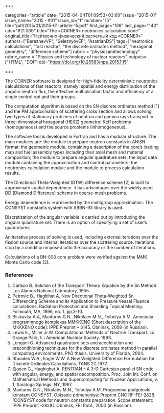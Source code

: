 +++

categories="article"
date="2015-04-04T01:09:53+03:00"
issue="2015-01"
issue_name="2015 - #01"
issue_id="1"
number="15"
file="pdf/2015/01/2015-01-article-15.pdf"
first_page="136"
last_page="143"
udc="621.039"
title="The «CORNER» neutronics calculation code"
original_title="Нейтронно-физический расчетный код «CORNER»"
authors=["BereznevVP", "SeleznyovEF", "AsatrianDS"]
tags=["neutronics calculations", "fast reactor", "the discrete ordinates method", "hexagonal geometry", "difference scheme"]
rubric = "physicsandtechnology"
rubric_name = "Physics and technology of nuclear reactors"
outputs=["HTML", "DOI"]
doi="https://doi.org/10.26583/npe.2015.1.15"

+++

The CORNER software is designed for high-fidelity deterministic neutronics calculations of fast reactors, namely: spatial and energy distribution of the angular neutron flux, the effective multiplication factor and efficiency of a single control rod and their groups.

The computation algorithm is based on the SN discrete ordinates method [1] and the PM approximation of scattering cross section and allows solving two types of stationary problems of neutron and gamma rays transport in three-dimensional hexagonal (HEXZ) geometry: Keff problems (homogeneous) and the source problems (inhomogeneous).

The software tool is developed in Fortran and has a modular structure. The main modules are: the module to prepare neutron constants in ANISN format; the geometric module, containing a description of the core’s loading map and fuel assembly types including their axial mesh and material composition; the module to prepare angular quadrature sets; the input data module containing the approximation and control parameters; the neutronics calculation module and the module to process calculation results.

The Directional Theta-Weighted (DTW) difference scheme [2] is built to approximate spatial dependence. It has advantages over the widely used DD (Diamond Difference) scheme in coarse-mesh problems.

Energy dependence is represented by the multigroup approximation. The CONSYST constants system with ABBN-93 library is used.

Discretization of the angular variable is carried out by introducing the angular quadrature set. There is an option of specifying a set of user’s quadratures.

An iterative process of solving is used, including external iterations over the fission source and internal iterations over the scattering source. Iterations stop by a condition imposed onto the accuracy or the number of iterations.

Сalculations of a BN-800 core problem were verified against the MMK Monte Carlo code [3].

### References

1. Carlson B. Solution of the Transport Theory Equation by the Sn Method. Los Alamos National Laboratory, 1955.
2. Petrovic B., Haghihat A. New Directional Theta-Weighted Sn Differencing Scheme and its Application to Pressure Vessel Fluence calculations. Radiation Protection and Shielding Topical Meeting. Folmouth, MA, 1996, no. 1, pp.3-10.
3. Bliskavka A.A, Manturov G.N., Nikolaev M.N., Tsibulya A.M. Annotacia programmnogo kompleksa MMKKENO [Short description of the MKKKENO code]: IPPE Preprint – 3145. Obninsk, 2008 (in Russian).
4. Lewis E., Miller Jr.W. Computational Methods of Neutron Transport. La Grange Park, IL: American Nuclear Society. 1993.
5. Longoni G. Advanced quadrature sets and acceleration and preconditioning techniques for the discrete ordinates method in parallel computing environments. PhD thesis. University of Florida, 2004.
6. Rhoades W.A., Engle W.W. A New Weighted Difference Formulation for Discrete Ordinates Calculations. TANS 27, 1977.
7. Sjoden G., Haghighat A. PENTRAN – A 3-D Cartesian parallel SN code with angular, energy, and spatial decomposition. Proc. Join Int. Conf. on Mathematical Methods and Supercomputing for Nuclear Applications, v. 1, Saratoga Springs. NY, 1997.
8. Manturov G.N., Nikolaev M.N., Tsibulya A.M. Programma podgotovki konstant CONSYST. Opisanie primeneniya: Preprint GNC RF-FEI-2828. [CONSYST code for neutron constants preparation. Scope statement: IPPE Preprint -2828]. Obninsk, FEI Publ., 2000 (in Russian).
